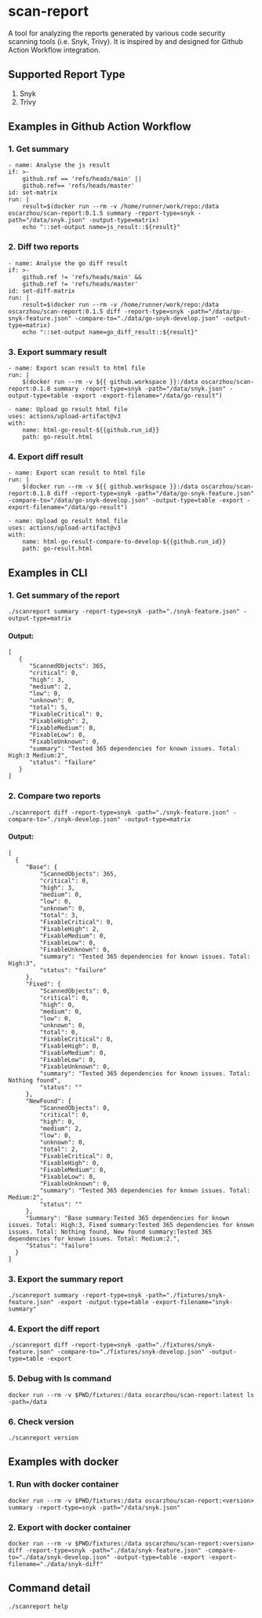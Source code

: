 # scan-report

A tool for analyzing the reports generated by various code security scanning tools (i.e. Snyk, Trivy). It is inspired by and designed for Github Action Workflow integration.   


## Supported Report Type

1. Snyk
2. Trivy

## Examples in Github Action Workflow


### 1. Get summary

```
- name: Analyse the js result
if: >-
    github.ref == 'refs/heads/main' ||
    github.ref== 'refs/heads/master'
id: set-matrix
run: | 
    result=$(docker run --rm -v /home/runner/work/repo:/data oscarzhou/scan-report:0.1.5 summary -report-type=snyk -path="/data/snyk.json" -output-type=matrix)
    echo "::set-output name=js_result::${result}"
```

### 2. Diff two reports

```
- name: Analyse the go diff result
if: >-
    github.ref != 'refs/heads/main' && 
    github.ref != 'refs/heads/master'
id: set-diff-matrix
run: | 
    result=$(docker run --rm -v /home/runner/work/repo:/data oscarzhou/scan-report:0.1.5 diff -report-type=snyk -path="/data/go-snyk-feature.json" -compare-to="./data/go-snyk-develop.json" -output-type=matrix)
    echo "::set-output name=go_diff_result::${result}"
```

### 3. Export summary result 

```
- name: Export scan result to html file 
run: | 
    $(docker run --rm -v ${{ github.workspace }}:/data oscarzhou/scan-report:0.1.8 summary -report-type=snyk -path="/data/snyk.json" -output-type=table -export -export-filename="/data/go-result")

- name: Upload go result html file
uses: actions/upload-artifact@v3
with:
    name: html-go-result-${{github.run_id}}
    path: go-result.html
```

### 4. Export diff result

```
- name: Export scan result to html file 
run: | 
    $(docker run --rm -v ${{ github.workspace }}:/data oscarzhou/scan-report:0.1.8 diff -report-type=snyk -path="/data/go-snyk-feature.json" -compare-to="/data/go-snyk-develop.json" -output-type=table -export -export-filename="/data/go-result")

- name: Upload go result html file
uses: actions/upload-artifact@v3
with:
    name: html-go-result-compare-to-develop-${{github.run_id}}
    path: go-result.html

```

## Examples in CLI

### 1. Get summary of the report

`./scanreport summary -report-type=snyk -path="./snyk-feature.json" -output-type=matrix`

#### Output: 

```
[
   {
      "ScannedObjects": 365,
      "critical": 0,
      "high": 3,
      "medium": 2,
      "low": 0,
      "unknown": 0,
      "total": 5,
      "FixableCritical": 0,
      "FixableHigh": 2,
      "FixableMedium": 0,
      "FixableLow": 0,
      "FixableUnknown": 0,
      "summary": "Tested 365 dependencies for known issues. Total: High:3 Medium:2",
      "status": "failure"
   }
]
```

### 2. Compare two reports

`./scanreport diff -report-type=snyk -path="./snyk-feature.json" -compare-to="./snyk-develop.json" -output-type=matrix`

#### Output:

```
[
  {
     "Base": {
         "ScannedObjects": 365,
         "critical": 0,
         "high": 3,
         "medium": 0,
         "low": 0,
         "unknown": 0,
         "total": 3,
         "FixableCritical": 0,
         "FixableHigh": 2,
         "FixableMedium": 0,
         "FixableLow": 0,
         "FixableUnknown": 0,
         "summary": "Tested 365 dependencies for known issues. Total: High:3",
         "status": "failure"
     },
     "Fixed": {
         "ScannedObjects": 0,
         "critical": 0,
         "high": 0,
         "medium": 0,
         "low": 0,
         "unknown": 0,
         "total": 0,
         "FixableCritical": 0,
         "FixableHigh": 0,
         "FixableMedium": 0,
         "FixableLow": 0,
         "FixableUnknown": 0,
         "summary": "Tested 365 dependencies for known issues. Total: Nothing found",
         "status": ""
     },
     "NewFound": {
         "ScannedObjects": 0,
         "critical": 0,
         "high": 0,
         "medium": 2,
         "low": 0,
         "unknown": 0,
         "total": 2,
         "FixableCritical": 0,
         "FixableHigh": 0,
         "FixableMedium": 0,
         "FixableLow": 0,
         "FixableUnknown": 0,
         "summary": "Tested 365 dependencies for known issues. Total: Medium:2",
         "status": ""
     },
     "Summary": "Base summary:Tested 365 dependencies for known issues. Total: High:3, Fixed summary:Tested 365 dependencies for known issues. Total: Nothing found, New found summary:Tested 365 dependencies for known issues. Total: Medium:2.",
     "Status": "failure"
  }
]
```

### 3. Export the summary report


`./scanreport summary -report-type=snyk -path="./fixtures/snyk-feature.json" -export -output-type=table -export-filename="snyk-summary"`


### 4. Export the diff report

`./scanreport diff -report-type=snyk -path="./fixtures/snyk-feature.json" -compare-to="./fixtures/snyk-develop.json" -output-type=table -export`

### 5. Debug with ls command

`docker run --rm -v $PWD/fixtures:/data oscarzhou/scan-report:latest ls -path=/data`


### 6. Check version

`./scanreport version` 

## Examples with docker

### 1. Run with docker container

`docker run --rm -v $PWD/fixtures:/data oscarzhou/scan-report:<version> summary -report-type=snyk -path="/data/snyk.json"`

### 2. Export with docker container

`docker run --rm -v $PWD/fixtures:/data oscarzhou/scan-report:<version> diff -report-type=snyk -path="./data/snyk-feature.json" -compare-to="./data/snyk-develop.json" -output-type=table -export -export-filename="./data/snyk-diff"`


## Command detail

`./scanreport help`
